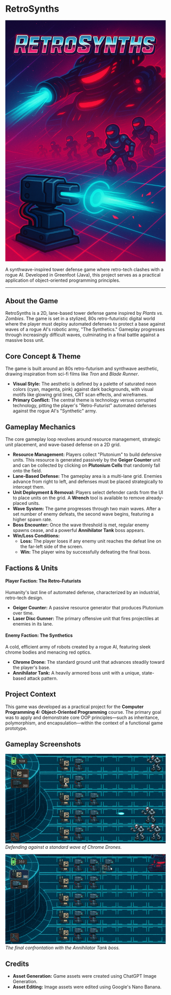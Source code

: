 # RetroSynths

<p align="center">
  <img src="images/RetroSynths_cover.png" alt="RetroSynths Cover Art" width="600">
</p>

A synthwave-inspired tower defense game where retro-tech clashes with a rogue AI. Developed in Greenfoot (Java), this project serves as a practical application of object-oriented programming principles.

---

## About the Game

RetroSynths is a 2D, lane-based tower defense game inspired by *Plants vs. Zombies*. The game is set in a stylized, 80s retro-futuristic digital world where the player must deploy automated defenses to protect a base against waves of a rogue AI's robotic army, "The Synthetics." Gameplay progresses through increasingly difficult waves, culminating in a final battle against a massive boss unit.

## Core Concept & Theme

The game is built around an 80s retro-futurism and synthwave aesthetic, drawing inspiration from sci-fi films like *Tron* and *Blade Runner*.

*   **Visual Style:** The aesthetic is defined by a palette of saturated neon colors (cyan, magenta, pink) against dark backgrounds, with visual motifs like glowing grid lines, CRT scan effects, and wireframes.
*   **Primary Conflict:** The central theme is technology versus corrupted technology, pitting the player's "Retro-Futurist" automated defenses against the rogue AI's "Synthetic" army.

## Gameplay Mechanics

The core gameplay loop revolves around resource management, strategic unit placement, and wave-based defense on a 2D grid.

*   **Resource Management:** Players collect "Plutonium" to build defensive units. This resource is generated passively by the **Geiger Counter** unit and can be collected by clicking on **Plutonium Cells** that randomly fall onto the field.
*   **Lane-Based Defense:** The gameplay area is a multi-lane grid. Enemies advance from right to left, and defenses must be placed strategically to intercept them.
*   **Unit Deployment & Removal:** Players select defender cards from the UI to place units on the grid. A **Wrench** tool is available to remove already-placed units.
*   **Wave System:** The game progresses through two main waves. After a set number of enemy defeats, the second wave begins, featuring a higher spawn rate.
*   **Boss Encounter:** Once the wave threshold is met, regular enemy spawns cease, and a powerful **Annihilator Tank** boss appears.
*   **Win/Loss Conditions:**
    *   **Loss:** The player loses if any enemy unit reaches the defeat line on the far-left side of the screen.
    *   **Win:** The player wins by successfully defeating the final boss.

## Factions & Units

#### Player Faction: The Retro-Futurists
Humanity's last line of automated defense, characterized by an industrial, retro-tech design.
*   **Geiger Counter:** A passive resource generator that produces Plutonium over time.
*   **Laser Disc Gunner:** The primary offensive unit that fires projectiles at enemies in its lane.

#### Enemy Faction: The Synthetics
A cold, efficient army of robots created by a rogue AI, featuring sleek chrome bodies and menacing red optics.
*   **Chrome Drone:** The standard ground unit that advances steadily toward the player's base.
*   **Annihilator Tank:** A heavily armored boss unit with a unique, state-based attack pattern.

## Project Context

This game was developed as a practical project for the **Computer Programming 4: Object-Oriented Programming** course. The primary goal was to apply and demonstrate core OOP principles—such as inheritance, polymorphism, and encapsulation—within the context of a functional game prototype.

## Gameplay Screenshots

![Normal Wave](images/normal_preview.gif)
<br>*Defending against a standard wave of Chrome Drones.*

![Boss Encounter](images/boss_preview.gif)
<br>*The final confrontation with the Annihilator Tank boss.*

## Credits

*   **Asset Generation:** Game assets were created using ChatGPT Image Generation.
*   **Asset Editing:** Image assets were edited using Google's Nano Banana.
